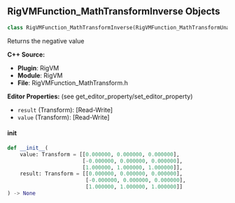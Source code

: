 ## RigVMFunction_MathTransformInverse Objects

```python
class RigVMFunction_MathTransformInverse(RigVMFunction_MathTransformUnaryOp)
```

Returns the negative value

**C++ Source:**

- **Plugin**: RigVM
- **Module**: RigVM
- **File**: RigVMFunction_MathTransform.h

**Editor Properties:** (see get_editor_property/set_editor_property)

- ``result`` (Transform):  [Read-Write]
- ``value`` (Transform):  [Read-Write]

<a id="unreal.RigVMFunction_MathTransformInverse.__init__"></a>

#### __init__

```python
def __init__(
    value: Transform = [[0.000000, 0.000000, 0.000000],
                        [-0.000000, 0.000000, 0.000000],
                        [1.000000, 1.000000, 1.000000]],
    result: Transform = [[0.000000, 0.000000, 0.000000],
                         [-0.000000, 0.000000, 0.000000],
                         [1.000000, 1.000000, 1.000000]]
) -> None
```

<a id="unreal.RigUnit_MathTransformInverse"></a>
